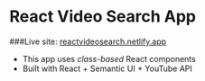 # React Video Search App

###Live site: [reactvideosearch.netlify.app](https://reactvideosearch.netlify.app/)

- This app uses *class-based* React components
- Built with React + Semantic UI + YouTube API
